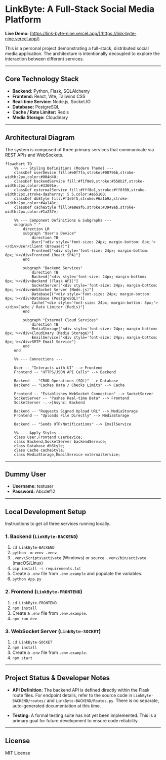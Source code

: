 # LinkByte: A Full-Stack Social Media Platform

**Live Demo:** [https://link-byte-nine.vercel.app/](https://link-byte-nine.vercel.app/)

This is a personal project demonstrating a full-stack, distributed social media application. The architecture is intentionally decoupled to explore the interaction between different services.

---

## Core Technology Stack

*   **Backend:** Python, Flask, SQLAlchemy
*   **Frontend:** React, Vite, Tailwind CSS
*   **Real-time Service:** Node.js, Socket.IO
*   **Database:** PostgreSQL
*   **Cache / Rate Limiter:** Redis
*   **Media Storage:** Cloudinary

---

## Architectural Diagram

The system is composed of three primary services that communicate via REST APIs and WebSockets.

```mermaid
flowchart TD
    %% --- Styling Definitions (Modern Theme) ---
    classDef userDevice fill:#e0f7fa,stroke:#00796b,stroke-width:2px,color:#004d40;
    classDef backendService fill:#f1f8e9,stroke:#558b2f,stroke-width:2px,color:#33691e;
    classDef externalService fill:#fff8e1,stroke:#ff8f00,stroke-width:2px,stroke-dasharray: 5 5,color:#e65100;
    classDef dbStyle fill:#f3e5f5,stroke:#6a1b9a,stroke-width:2px,color:#4a148c;
    classDef cacheStyle fill:#e8eaf6,stroke:#3949ab,stroke-width:2px,color:#1a237e;

    %% --- Component Definitions & Subgraphs ---
    subgraph " "
        direction LR
        subgraph "User's Device"
            direction TB
            User["<div style='font-size: 24px; margin-bottom: 8px;'></div>User/Client (Browser)"]
            Frontend["<div style='font-size: 24px; margin-bottom: 8px;'></div>Frontend (React SPA)"]
        end

        subgraph "Backend Services"
            direction TB
            Backend["<div style='font-size: 24px; margin-bottom: 8px;'></div>Backend (Flask API)"]
            SocketServer["<div style='font-size: 24px; margin-bottom: 8px;'></div>WebSocket Server (Node.js)"]
            Database[("<div style='font-size: 24px; margin-bottom: 8px;'></div>Database (PostgreSQL)")]
            Cache["<div style='font-size: 24px; margin-bottom: 8px;'></div>Cache / Rate Limiter (Redis)"]
        end

        subgraph "External Cloud Services"
            direction TB
            MediaStorage["<div style='font-size: 24px; margin-bottom: 8px;'></div>Cloudinary (Media Storage)"]
            EmailService["<div style='font-size: 24px; margin-bottom: 8px;'></div>SMTP Email Service"]
        end
    end

    %% --- Connections ---

    User -- "Interacts with UI" --> Frontend
    Frontend -- "HTTPS/JSON API Calls" --> Backend
    
    Backend -- "CRUD Operations (SQL)" --> Database
    Backend -- "Caches Data / Checks Limits" --> Cache

    Frontend -- "Establishes WebSocket Connection" --> SocketServer
    SocketServer -- "Pushes Real-time Data" --> Frontend
    SocketServer -.->|Async| Backend

    Backend -- "Requests Signed Upload URL" --> MediaStorage
    Frontend -- "Uploads File Directly" --> MediaStorage

    Backend -- "Sends OTP/Notifications" --> EmailService

    %% --- Apply Styles ---
    class User,Frontend userDevice;
    class Backend,SocketServer backendService;
    class Database dbStyle;
    class Cache cacheStyle;
    class MediaStorage,EmailService externalService;

```

---

## Dummy User

*   **Username:** testuser
*   **Password:** Abcdef12

---

## Local Development Setup

Instructions to get all three services running locally.

### 1. Backend (`LinkByte-BACKEND`)

1.  `cd LinkByte-BACKEND`
2.  `python -m venv .venv`
3.  `.venv\Scripts\activate` (Windows) or `source .venv/bin/activate` (macOS/Linux)
4.  `pip install -r requirements.txt`
5.  Create a `.env` file from `.env.example` and populate the variables.
6.  `python App.py`

### 2. Frontend (`LinkByte-FRONTEND`)

1.  `cd LinkByte-FRONTEND`
2.  `npm install`
3.  Create a `.env` file from `.env.example`.
4.  `npm run dev`

### 3. WebSocket Server (`LinkByte-SOCKET`)

1.  `cd LinkByte-SOCKET`
2.  `npm install`
3.  Create a `.env` file from `.env.example`.
4.  `npm start`

---

## Project Status & Developer Notes

*   **API Definition:** The backend API is defined directly within the Flask route files. For endpoint details, refer to the source code in `LinkByte-BACKEND/routes/` and `LinkByte-BACKEND/Routes.py`. There is no separate, auto-generated documentation at this time.

*   **Testing:** A formal testing suite has not yet been implemented. This is a primary goal for future development to ensure code reliability.

---

## License

MIT License
